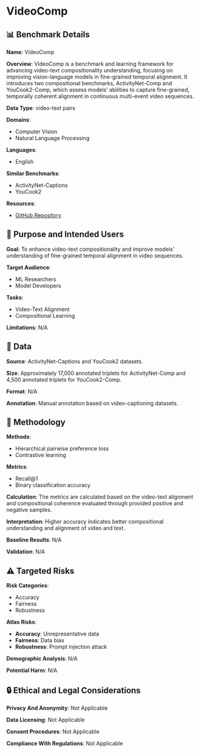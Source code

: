 # VideoComp

## 📊 Benchmark Details

**Name**: VideoComp

**Overview**: VideoComp is a benchmark and learning framework for advancing video-text compositionality understanding, focusing on improving vision-language models in fine-grained temporal alignment. It introduces two compositional benchmarks, ActivityNet-Comp and YouCook2-Comp, which assess models’ abilities to capture fine-grained, temporally coherent alignment in continuous multi-event video sequences.

**Data Type**: video-text pairs

**Domains**:
- Computer Vision
- Natural Language Processing

**Languages**:
- English

**Similar Benchmarks**:
- ActivityNet-Captions
- YouCook2

**Resources**:
- [GitHub Repository](https://github.com/google-deepmind/video_comp)

## 🎯 Purpose and Intended Users

**Goal**: To enhance video-text compositionality and improve models' understanding of fine-grained temporal alignment in video sequences.

**Target Audience**:
- ML Researchers
- Model Developers

**Tasks**:
- Video-Text Alignment
- Compositional Learning

**Limitations**: N/A

## 💾 Data

**Source**: ActivityNet-Captions and YouCook2 datasets.

**Size**: Approximately 17,000 annotated triplets for ActivityNet-Comp and 4,500 annotated triplets for YouCook2-Comp.

**Format**: N/A

**Annotation**: Manual annotation based on video-captioning datasets.

## 🔬 Methodology

**Methods**:
- Hierarchical pairwise preference loss
- Contrastive learning

**Metrics**:
- Recall@1
- Binary classification accuracy

**Calculation**: The metrics are calculated based on the video-text alignment and compositional coherence evaluated through provided positive and negative samples.

**Interpretation**: Higher accuracy indicates better compositional understanding and alignment of video and text.

**Baseline Results**: N/A

**Validation**: N/A

## ⚠️ Targeted Risks

**Risk Categories**:
- Accuracy
- Fairness
- Robustness

**Atlas Risks**:
- **Accuracy**: Unrepresentative data
- **Fairness**: Data bias
- **Robustness**: Prompt injection attack

**Demographic Analysis**: N/A

**Potential Harm**: N/A

## 🔒 Ethical and Legal Considerations

**Privacy And Anonymity**: Not Applicable

**Data Licensing**: Not Applicable

**Consent Procedures**: Not Applicable

**Compliance With Regulations**: Not Applicable
